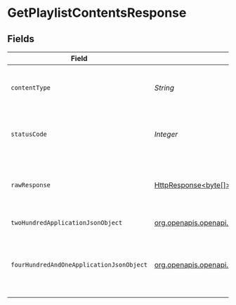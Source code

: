 # GetPlaylistContentsResponse


## Fields

| Field                                                                                                                                                  | Type                                                                                                                                                   | Required                                                                                                                                               | Description                                                                                                                                            |
| ------------------------------------------------------------------------------------------------------------------------------------------------------ | ------------------------------------------------------------------------------------------------------------------------------------------------------ | ------------------------------------------------------------------------------------------------------------------------------------------------------ | ------------------------------------------------------------------------------------------------------------------------------------------------------ |
| `contentType`                                                                                                                                          | *String*                                                                                                                                               | :heavy_check_mark:                                                                                                                                     | HTTP response content type for this operation                                                                                                          |
| `statusCode`                                                                                                                                           | *Integer*                                                                                                                                              | :heavy_check_mark:                                                                                                                                     | HTTP response status code for this operation                                                                                                           |
| `rawResponse`                                                                                                                                          | [HttpResponse<byte[]>](https://docs.oracle.com/en/java/javase/11/docs/api/java.net.http/java/net/http/HttpResponse.html)                               | :heavy_check_mark:                                                                                                                                     | Raw HTTP response; suitable for custom response parsing                                                                                                |
| `twoHundredApplicationJsonObject`                                                                                                                      | [org.openapis.openapi.models.operations.GetPlaylistContentsResponseBody](../../models/operations/GetPlaylistContentsResponseBody.md)                   | :heavy_minus_sign:                                                                                                                                     | The playlist contents                                                                                                                                  |
| `fourHundredAndOneApplicationJsonObject`                                                                                                               | [org.openapis.openapi.models.operations.GetPlaylistContentsPlaylistsResponseBody](../../models/operations/GetPlaylistContentsPlaylistsResponseBody.md) | :heavy_minus_sign:                                                                                                                                     | Unauthorized - Returned if the X-Plex-Token is missing from the header or query.                                                                       |